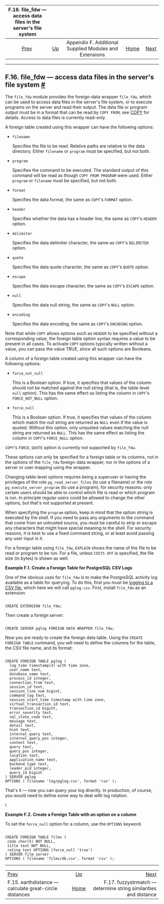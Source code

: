 <!--?xml version="1.0" encoding="UTF-8" standalone="no"?-->

|            F.16. file\_fdw — access data files in the server's file system           |                                                                             |                                                        |                                                       |                                                                                                |
| :----------------------------------------------------------------------------------: | :-------------------------------------------------------------------------- | :----------------------------------------------------: | ----------------------------------------------------: | ---------------------------------------------------------------------------------------------: |
| [Prev](earthdistance.html "F.15. earthdistance — calculate great-circle distances")  | [Up](contrib.html "Appendix F. Additional Supplied Modules and Extensions") | Appendix F. Additional Supplied Modules and Extensions | [Home](index.html "PostgreSQL 17devel Documentation") |  [Next](fuzzystrmatch.html "F.17. fuzzystrmatch — determine string similarities and distance") |

***

## F.16. file\_fdw — access data files in the server's file system [#](#FILE-FDW)

The `file_fdw` module provides the foreign-data wrapper `file_fdw`, which can be used to access data files in the server's file system, or to execute programs on the server and read their output. The data file or program output must be in a format that can be read by `COPY FROM`; see [COPY](sql-copy.html "COPY") for details. Access to data files is currently read-only.

A foreign table created using this wrapper can have the following options:

* `filename`

    Specifies the file to be read. Relative paths are relative to the data directory. Either `filename` or `program` must be specified, but not both.

* `program`

    Specifies the command to be executed. The standard output of this command will be read as though `COPY FROM PROGRAM` were used. Either `program` or `filename` must be specified, but not both.

* `format`

    Specifies the data format, the same as `COPY`'s `FORMAT` option.

* `header`

    Specifies whether the data has a header line, the same as `COPY`'s `HEADER` option.

* `delimiter`

    Specifies the data delimiter character, the same as `COPY`'s `DELIMITER` option.

* `quote`

    Specifies the data quote character, the same as `COPY`'s `QUOTE` option.

* `escape`

    Specifies the data escape character, the same as `COPY`'s `ESCAPE` option.

* `null`

    Specifies the data null string, the same as `COPY`'s `NULL` option.

* `encoding`

    Specifies the data encoding, the same as `COPY`'s `ENCODING` option.

Note that while `COPY` allows options such as `HEADER` to be specified without a corresponding value, the foreign table option syntax requires a value to be present in all cases. To activate `COPY` options typically written without a value, you can pass the value TRUE, since all such options are Booleans.

A column of a foreign table created using this wrapper can have the following options:

* `force_not_null`

    This is a Boolean option. If true, it specifies that values of the column should not be matched against the null string (that is, the table-level `null` option). This has the same effect as listing the column in `COPY`'s `FORCE_NOT_NULL` option.

* `force_null`

    This is a Boolean option. If true, it specifies that values of the column which match the null string are returned as `NULL` even if the value is quoted. Without this option, only unquoted values matching the null string are returned as `NULL`. This has the same effect as listing the column in `COPY`'s `FORCE_NULL` option.

`COPY`'s `FORCE_QUOTE` option is currently not supported by `file_fdw`.

These options can only be specified for a foreign table or its columns, not in the options of the `file_fdw` foreign-data wrapper, nor in the options of a server or user mapping using the wrapper.

Changing table-level options requires being a superuser or having the privileges of the role `pg_read_server_files` (to use a filename) or the role `pg_execute_server_program` (to use a program), for security reasons: only certain users should be able to control which file is read or which program is run. In principle regular users could be allowed to change the other options, but that's not supported at present.

When specifying the `program` option, keep in mind that the option string is executed by the shell. If you need to pass any arguments to the command that come from an untrusted source, you must be careful to strip or escape any characters that might have special meaning to the shell. For security reasons, it is best to use a fixed command string, or at least avoid passing any user input in it.

For a foreign table using `file_fdw`, `EXPLAIN` shows the name of the file to be read or program to be run. For a file, unless `COSTS OFF` is specified, the file size (in bytes) is shown as well.

**Example F.1. Create a Foreign Table for PostgreSQL CSV Logs**

One of the obvious uses for `file_fdw` is to make the PostgreSQL activity log available as a table for querying. To do this, first you must be [logging to a CSV file,](runtime-config-logging.html#RUNTIME-CONFIG-LOGGING-CSVLOG "20.8.4. Using CSV-Format Log Output") which here we will call `pglog.csv`. First, install `file_fdw` as an extension:

```

CREATE EXTENSION file_fdw;
```

Then create a foreign server:

```

CREATE SERVER pglog FOREIGN DATA WRAPPER file_fdw;
```

Now you are ready to create the foreign data table. Using the `CREATE FOREIGN TABLE` command, you will need to define the columns for the table, the CSV file name, and its format:

```

CREATE FOREIGN TABLE pglog (
  log_time timestamp(3) with time zone,
  user_name text,
  database_name text,
  process_id integer,
  connection_from text,
  session_id text,
  session_line_num bigint,
  command_tag text,
  session_start_time timestamp with time zone,
  virtual_transaction_id text,
  transaction_id bigint,
  error_severity text,
  sql_state_code text,
  message text,
  detail text,
  hint text,
  internal_query text,
  internal_query_pos integer,
  context text,
  query text,
  query_pos integer,
  location text,
  application_name text,
  backend_type text,
  leader_pid integer,
  query_id bigint
) SERVER pglog
OPTIONS ( filename 'log/pglog.csv', format 'csv' );
```

That's it — now you can query your log directly. In production, of course, you would need to define some way to deal with log rotation.

\

**Example F.2. Create a Foreign Table with an option on a column**

To set the `force_null` option for a column, use the `OPTIONS` keyword.

```

CREATE FOREIGN TABLE films (
 code char(5) NOT NULL,
 title text NOT NULL,
 rating text OPTIONS (force_null 'true')
) SERVER film_server
OPTIONS ( filename 'films/db.csv', format 'csv' );
```

***

|                                                                                      |                                                                             |                                                                                                |
| :----------------------------------------------------------------------------------- | :-------------------------------------------------------------------------: | ---------------------------------------------------------------------------------------------: |
| [Prev](earthdistance.html "F.15. earthdistance — calculate great-circle distances")  | [Up](contrib.html "Appendix F. Additional Supplied Modules and Extensions") |  [Next](fuzzystrmatch.html "F.17. fuzzystrmatch — determine string similarities and distance") |
| F.15. earthdistance — calculate great-circle distances                               |            [Home](index.html "PostgreSQL 17devel Documentation")            |                               F.17. fuzzystrmatch — determine string similarities and distance |
